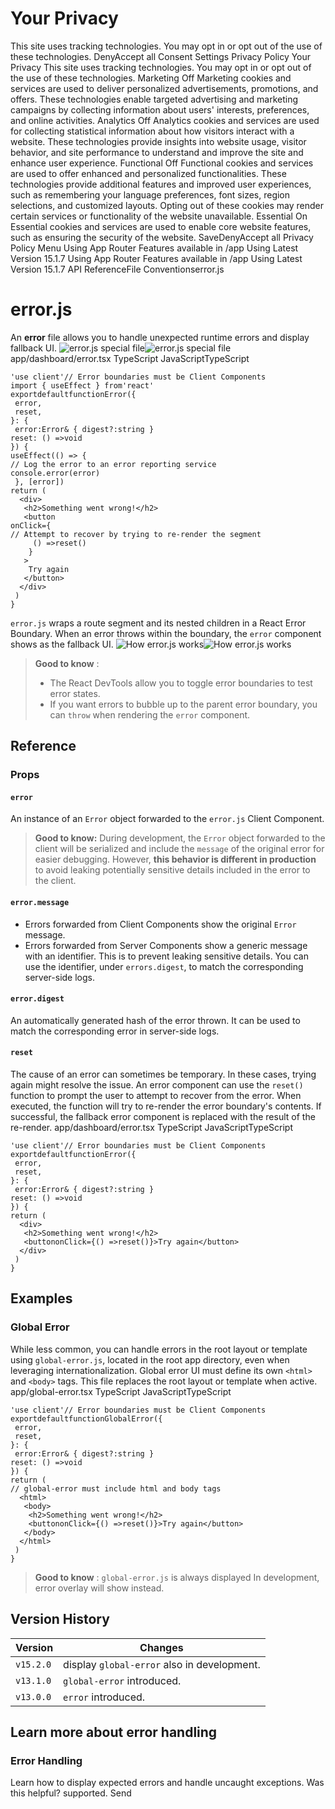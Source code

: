 # Your Privacy
This site uses tracking technologies. You may opt in or opt out of the use of these technologies.
DenyAccept all
Consent Settings
Privacy Policy
Your Privacy
This site uses tracking technologies. You may opt in or opt out of the use of these technologies.
Marketing
Off
Marketing cookies and services are used to deliver personalized advertisements, promotions, and offers. These technologies enable targeted advertising and marketing campaigns by collecting information about users' interests, preferences, and online activities. 
Analytics
Off
Analytics cookies and services are used for collecting statistical information about how visitors interact with a website. These technologies provide insights into website usage, visitor behavior, and site performance to understand and improve the site and enhance user experience.
Functional
Off
Functional cookies and services are used to offer enhanced and personalized functionalities. These technologies provide additional features and improved user experiences, such as remembering your language preferences, font sizes, region selections, and customized layouts. Opting out of these cookies may render certain services or functionality of the website unavailable.
Essential
On
Essential cookies and services are used to enable core website features, such as ensuring the security of the website. 
SaveDenyAccept all
Privacy Policy
Menu
Using App Router
Features available in /app
Using Latest Version
15.1.7
Using App Router
Features available in /app
Using Latest Version
15.1.7
API ReferenceFile Conventionserror.js
# error.js
An **error** file allows you to handle unexpected runtime errors and display fallback UI.
![error.js special file](https://nextjs.org/_next/image?url=%2Fdocs%2Flight%2Ferror-special-file.png&w=3840&q=75)![error.js special file](https://nextjs.org/_next/image?url=%2Fdocs%2Fdark%2Ferror-special-file.png&w=3840&q=75)
app/dashboard/error.tsx
TypeScript
JavaScriptTypeScript
```
'use client'// Error boundaries must be Client Components
import { useEffect } from'react'
exportdefaultfunctionError({
 error,
 reset,
}: {
 error:Error& { digest?:string }
reset: () =>void
}) {
useEffect(() => {
// Log the error to an error reporting service
console.error(error)
 }, [error])
return (
  <div>
   <h2>Something went wrong!</h2>
   <button
onClick={
// Attempt to recover by trying to re-render the segment
     () =>reset()
    }
   >
    Try again
   </button>
  </div>
 )
}
```

`error.js` wraps a route segment and its nested children in a React Error Boundary. When an error throws within the boundary, the `error` component shows as the fallback UI.
![How error.js works](https://nextjs.org/_next/image?url=%2Fdocs%2Flight%2Ferror-overview.png&w=3840&q=75)![How error.js works](https://nextjs.org/_next/image?url=%2Fdocs%2Fdark%2Ferror-overview.png&w=3840&q=75)
> **Good to know** :
>   * The React DevTools allow you to toggle error boundaries to test error states.
>   * If you want errors to bubble up to the parent error boundary, you can `throw` when rendering the `error` component.
> 

## Reference
### Props
#### `error`
An instance of an `Error` object forwarded to the `error.js` Client Component.
> **Good to know:** During development, the `Error` object forwarded to the client will be serialized and include the `message` of the original error for easier debugging. However, **this behavior is different in production** to avoid leaking potentially sensitive details included in the error to the client.
#### `error.message`
  * Errors forwarded from Client Components show the original `Error` message.
  * Errors forwarded from Server Components show a generic message with an identifier. This is to prevent leaking sensitive details. You can use the identifier, under `errors.digest`, to match the corresponding server-side logs.


#### `error.digest`
An automatically generated hash of the error thrown. It can be used to match the corresponding error in server-side logs.
#### `reset`
The cause of an error can sometimes be temporary. In these cases, trying again might resolve the issue.
An error component can use the `reset()` function to prompt the user to attempt to recover from the error. When executed, the function will try to re-render the error boundary's contents. If successful, the fallback error component is replaced with the result of the re-render.
app/dashboard/error.tsx
TypeScript
JavaScriptTypeScript
```
'use client'// Error boundaries must be Client Components
exportdefaultfunctionError({
 error,
 reset,
}: {
 error:Error& { digest?:string }
reset: () =>void
}) {
return (
  <div>
   <h2>Something went wrong!</h2>
   <buttononClick={() =>reset()}>Try again</button>
  </div>
 )
}
```

## Examples
### Global Error
While less common, you can handle errors in the root layout or template using `global-error.js`, located in the root app directory, even when leveraging internationalization. Global error UI must define its own `<html>` and `<body>` tags. This file replaces the root layout or template when active.
app/global-error.tsx
TypeScript
JavaScriptTypeScript
```
'use client'// Error boundaries must be Client Components
exportdefaultfunctionGlobalError({
 error,
 reset,
}: {
 error:Error& { digest?:string }
reset: () =>void
}) {
return (
// global-error must include html and body tags
  <html>
   <body>
    <h2>Something went wrong!</h2>
    <buttononClick={() =>reset()}>Try again</button>
   </body>
  </html>
 )
}
```

> **Good to know** : `global-error.js` is always displayed In development, error overlay will show instead.
## Version History
Version| Changes  
---|---  
`v15.2.0`| display `global-error` also in development.  
`v13.1.0`| `global-error` introduced.  
`v13.0.0`| `error` introduced.  
## Learn more about error handling
### Error Handling
Learn how to display expected errors and handle uncaught exceptions.
Was this helpful?
supported.
Send
